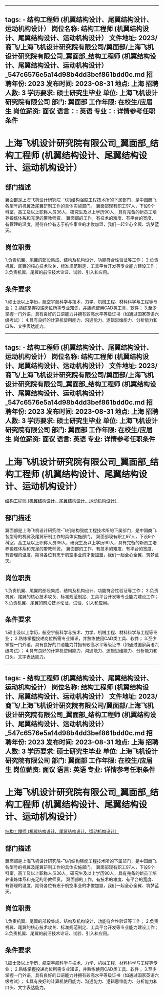 
---
tags:
    - 结构工程师 (机翼结构设计、尾翼结构设计、运动机构设计）
岗位名称: 结构工程师 (机翼结构设计、尾翼结构设计、运动机构设计）
文件地址: 2023/商飞/上海飞机设计研究院有限公司/翼面部/上海飞机设计研究院有限公司_翼面部_结构工程师 (机翼结构设计、尾翼结构设计、运动机构设计）_547c6576e5a14d98b4dd3bef861bdd0c.md
招聘年份: 2023
发布时间: 2023-08-31
地点: 上海
招聘人数: 3
学历要求: 硕士研究生毕业
单位: 上海飞机设计研究院有限公司
部门: 翼面部
工作年限: 在校生/应届生
岗位薪资: 面议
语言：: 英语
专业：: 详情参考任职条件
---

# 上海飞机设计研究院有限公司_翼面部_结构工程师 (机翼结构设计、尾翼结构设计、运动机构设计）

## 部门描述

翼面部是上海飞机设计研究院-飞机结构强度工程技术所的下属部门，是中国商飞各型号的机翼及尾翼研制工作的具体实施部门。 翼面部现有职工97人，下设9个科室，高工及以上职称人员36人，研究生及以上学历90人，具有完备的新员工培养锻炼体系和充足的带教师资。 翼面部的工作，有技术的难度、有平台的宽度、有管理的温度，期待各位有志于航空事业的才俊加盟，我们一起全心全翼、筑梦蓝天。

## 岗位职责

1.负责机翼、尾翼的部段集成、结构及机构设计、功能符合性验证等工作；
 2.负责机翼、尾翼的核心技术攻关、标准规范制定、工具平台开发等专业能力建设工作；
 3.负责机翼、尾翼的前沿技术论证、试验、引入和应用。

 ## 条件要求

1.硕士及以上学历，航空宇航科学与技术、力学、机械工程、材料科学与工程等专业；
 2.熟练掌握投递岗位所需专业知识，并熟练使用CAD类工具、软件；
 3.至少掌握一门外语，具有良好的口语能力并拥有较高水平等级证书（如通过国家英语六级考试）；
 4.具有良好的计算机使用能力、沟通能力、逻辑思维能力、分析能力和口头、文字表达能力。

---
tags:
    - 结构工程师 (机翼结构设计、尾翼结构设计、运动机构设计）
岗位名称: 结构工程师 (机翼结构设计、尾翼结构设计、运动机构设计）
文件地址: 2023/商飞/上海飞机设计研究院有限公司/翼面部/上海飞机设计研究院有限公司_翼面部_结构工程师 (机翼结构设计、尾翼结构设计、运动机构设计）_547c6576e5a14d98b4dd3bef861bdd0c.md
招聘年份: 2023
发布时间: 2023-08-31
地点: 上海
招聘人数: 3
学历要求: 硕士研究生毕业
单位: 上海飞机设计研究院有限公司
部门: 翼面部
工作年限: 在校生/应届生
岗位薪资: 面议
语言: 英语
专业: 详情参考任职条件
---

# 上海飞机设计研究院有限公司_翼面部_结构工程师 (机翼结构设计、尾翼结构设计、运动机构设计）

[结构工程师 (机翼结构设计、尾翼结构设计、运动机构设计）](http://zhaopin.comac.cc/zp/ct/out/position/positionDetail?planid=547c6576e5a14d98b4dd3bef861bdd0c)

## 部门描述

翼面部是上海飞机设计研究院-飞机结构强度工程技术所的下属部门，是中国商飞各型号的机翼及尾翼研制工作的具体实施部门。 翼面部现有职工97人，下设9个科室，高工及以上职称人员36人，研究生及以上学历90人，具有完备的新员工培养锻炼体系和充足的带教师资。 翼面部的工作，有技术的难度、有平台的宽度、有管理的温度，期待各位有志于航空事业的才俊加盟，我们一起全心全翼、筑梦蓝天。

## 岗位职责

1.负责机翼、尾翼的部段集成、结构及机构设计、功能符合性验证等工作；
 2.负责机翼、尾翼的核心技术攻关、标准规范制定、工具平台开发等专业能力建设工作；
 3.负责机翼、尾翼的前沿技术论证、试验、引入和应用。

 ## 条件要求

1.硕士及以上学历，航空宇航科学与技术、力学、机械工程、材料科学与工程等专业；
 2.熟练掌握投递岗位所需专业知识，并熟练使用CAD类工具、软件；
 3.至少掌握一门外语，具有良好的口语能力并拥有较高水平等级证书（如通过国家英语六级考试）；
 4.具有良好的计算机使用能力、沟通能力、逻辑思维能力、分析能力和口头、文字表达能力。

---
tags:
    - 结构工程师 (机翼结构设计、尾翼结构设计、运动机构设计）
岗位名称: 结构工程师 (机翼结构设计、尾翼结构设计、运动机构设计）
文件地址: 2023/商飞/上海飞机设计研究院有限公司/翼面部/上海飞机设计研究院有限公司_翼面部_结构工程师 (机翼结构设计、尾翼结构设计、运动机构设计）_547c6576e5a14d98b4dd3bef861bdd0c.md
招聘年份: 2023
发布时间: 2023-08-31
地点: 上海
招聘人数: 3
学历要求: 硕士研究生毕业
单位: 上海飞机设计研究院有限公司
部门: 翼面部
工作年限: 在校生/应届生
岗位薪资: 面议
语言: 英语
专业: 详情参考任职条件
---

# 上海飞机设计研究院有限公司_翼面部_结构工程师 (机翼结构设计、尾翼结构设计、运动机构设计）

[结构工程师 (机翼结构设计、尾翼结构设计、运动机构设计）](http://zhaopin.comac.cc/zp/ct/out/position/positionDetail?planid=547c6576e5a14d98b4dd3bef861bdd0c)


## 部门描述

翼面部是上海飞机设计研究院-飞机结构强度工程技术所的下属部门，是中国商飞各型号的机翼及尾翼研制工作的具体实施部门。 翼面部现有职工97人，下设9个科室，高工及以上职称人员36人，研究生及以上学历90人，具有完备的新员工培养锻炼体系和充足的带教师资。 翼面部的工作，有技术的难度、有平台的宽度、有管理的温度，期待各位有志于航空事业的才俊加盟，我们一起全心全翼、筑梦蓝天。

## 岗位职责

1.负责机翼、尾翼的部段集成、结构及机构设计、功能符合性验证等工作；
 2.负责机翼、尾翼的核心技术攻关、标准规范制定、工具平台开发等专业能力建设工作；
 3.负责机翼、尾翼的前沿技术论证、试验、引入和应用。

 ## 条件要求

1.硕士及以上学历，航空宇航科学与技术、力学、机械工程、材料科学与工程等专业；
 2.熟练掌握投递岗位所需专业知识，并熟练使用CAD类工具、软件；
 3.至少掌握一门外语，具有良好的口语能力并拥有较高水平等级证书（如通过国家英语六级考试）；
 4.具有良好的计算机使用能力、沟通能力、逻辑思维能力、分析能力和口头、文字表达能力。
